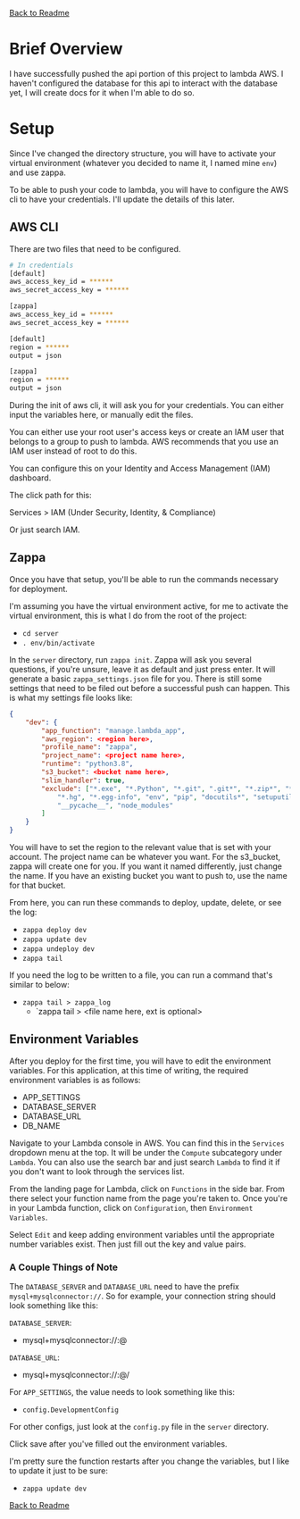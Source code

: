 [Back to Readme](../README.md)

# Brief Overview

I have successfully pushed the api portion of this project to lambda AWS. I haven't configured the database for this api to interact with the database yet, I will create docs for it when I'm able to do so.

# Setup

Since I've changed the directory structure, you will have to activate your virtual environment (whatever you decided to name it, I named mine `env`) and use zappa.

To be able to push your code to lambda, you will have to configure the AWS cli to have your credentials. I'll update the details of this later.

## AWS CLI

There are two files that need to be configured. 

```bash
# In credentials
[default]
aws_access_key_id = ******
aws_secret_access_key = ******

[zappa]
aws_access_key_id = ******
aws_secret_access_key = ******
```

```bash
[default]
region = ******
output = json

[zappa]
region = ******
output = json
```

During the init of aws cli, it will ask you for your credentials. You can either input the variables here, or manually edit the files.

You can either use your root user's access keys or create an IAM user that belongs to a group to push to lambda. AWS recommends that you use an IAM user instead of root to do this. 

You can configure this on your Identity and Access Management (IAM) dashboard.

The click path for this:

Services > IAM (Under Security, Identity, & Compliance)

Or just search IAM.

## Zappa

Once you have that setup, you'll be able to run the commands necessary for deployment.

I'm assuming you have the virtual environment active, for me to activate the virtual environment, this is what I do from the root of the project:

* `cd server`
* `. env/bin/activate`

In the `server` directory, run `zappa init`. Zappa will ask you several questions, if you're unsure, leave it as default and just press enter. It will generate a basic `zappa_settings.json` file for you. There is still some settings that need to be filed out before a successful push can happen. This is what my settings file looks like:

```json
{
    "dev": {
        "app_function": "manage.lambda_app",
        "aws_region": <region here>,
        "profile_name": "zappa",
        "project_name": <project name here>,
        "runtime": "python3.8",
        "s3_bucket": <bucket name here>,
        "slim_handler": true,
        "exclude": ["*.exe", "*.Python", "*.git", ".git*", "*.zip*", "*.tar.gz",
            "*.hg", "*.egg-info", "env", "pip", "docutils*", "setuputils*", 
            "__pycache__", "node_modules"
        ]
    }
}
```

You will have to set the region to the relevant value that is set with your account. The project name can be whatever you want. For the s3_bucket, zappa will create one for you. If you want it named differently, just change the name. If you have an existing bucket you want to push to, use the name for that bucket.

From here, you can run these commands to deploy, update, delete, or see the log:

* `zappa deploy dev`
* `zappa update dev`
* `zappa undeploy dev`
* `zappa tail`

If you need the log to be written to a file, you can run a command that's similar to below:

* `zappa tail > zappa_log`
  * `zappa tail > <file name here, ext is optional>

## Environment Variables

After you deploy for the first time, you will have to edit the environment variables. For this application, at this time of writing, the required environment variables is as follows:

* APP_SETTINGS
* DATABASE_SERVER
* DATABASE_URL
* DB_NAME

Navigate to your Lambda console in AWS. You can find this in the `Services` dropdown menu at the top. It will be under the `Compute` subcategory under `Lambda`. You can also use the search bar and just search `Lambda` to find it if you don't want to look through the services list.

From the landing page for Lambda, click on `Functions` in the side bar. From there select your function name from the page you're taken to. Once you're in your Lambda function, click on `Configuration`, then `Environment Variables`.

Select `Edit` and keep adding environment variables until the appropriate number variables exist. Then just fill out the key and value pairs. 

### A Couple Things of Note

The `DATABASE_SERVER` and `DATABASE_URL` need to have the prefix `mysql+mysqlconnector://`. So for example, your connection string should look something like this:

`DATABASE_SERVER`: 

* mysql+mysqlconnector://<user>:<password>@<server>

`DATABASE_URL`:

* mysql+mysqlconnector://<user>:<password>@<server>/<db name>

For `APP_SETTINGS`, the value needs to look something like this: 

* `config.DevelopmentConfig`

For other configs, just look at the `config.py` file in the `server` directory.

Click save after you've filled out the environment variables.

I'm pretty sure the function restarts after you change the variables, but I like to update it just to be sure:

* `zappa update dev`


[Back to Readme](../README.md)